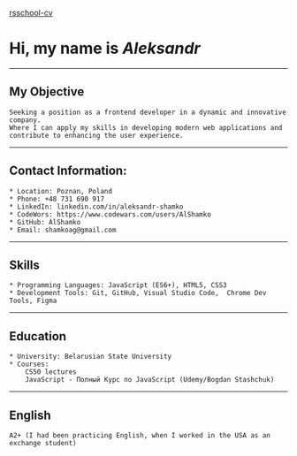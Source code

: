 [rsschool-cv](https://AlShamko.github.io/rsschool-cv/cv)

# Hi, my name is _Aleksandr_ 

***

## My Objective

    Seeking a position as a frontend developer in a dynamic and innovative company. 
    Where I can apply my skills in developing modern web applications and contribute to enhancing the user experience.

***

## Contact Information:

    * Location: Poznan, Poland
    * Phone: +48 731 690 917
    * LinkedIn: linkedin.com/in/aleksandr-shamko
    * CodeWors: https://www.codewars.com/users/AlShamko
    * GitHub: AlShamko
    * Email: shamkoag@gmail.com

***

## Skills

    * Programming Languages: JavaScript (ES6+), HTML5, CSS3
    * Development Tools: Git, GitHub, Visual Studio Code,  Chrome Dev Tools, Figma

***

## Education

    * University: Belarusian State University
    * Courses:
        CS50 lectures
        JavaScript - Полный Курс по JavaScript (Udemy/Bogdan Stashchuk)

***

## English

    A2+ (I had been practicing English, when I worked in the USA as an exchange student)
